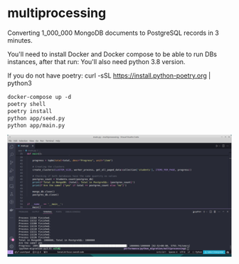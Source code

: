 # multiprocessing
Converting 1_000_000 MongoDB documents to PostgreSQL records in 3 minutes.

You'll need to install Docker and Docker compose to be able to run DBs instances, after that run:
You'll also need python 3.8 version.

If you do not have poetry:
curl -sSL https://install.python-poetry.org | python3
	
    docker-compose up -d
    poetry shell
    poetry install
    python app/seed.py
    python app/main.py
    
    


![tests](img/multiprocessing.png)
